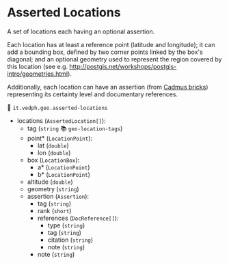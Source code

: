 # Asserted Locations

A set of locations each having an optional assertion.

Each location has at least a reference point (latitude and longitude); it can add a bounding box, defined by two corner points linked by the box's diagonal; and an optional geometry used to represent the region covered by this location (see e.g. <http://postgis.net/workshops/postgis-intro/geometries.html>).

Additionally, each location can have an assertion (from [Cadmus bricks](https://github.com/vedph/cadmus-bricks)) representing its certainty level and documentary references.

🔑 `it.vedph.geo.asserted-locations`

- locations (`AssertedLocation[]`):
  - tag (`string` 📚 `geo-location-tags`)
  - point\* (`LocationPoint`):
    - lat (`double`)
    - lon (`double`)
  - box (`LocationBox`):
    - a\* (`LocationPoint`)
    - b\* (`LocationPoint`)
  - altitude (`double`)
  - geometry (`string`)
  - assertion (`Assertion`):
    - tag (`string`)
    - rank (`short`)
    - references (`DocReference[]`):
      - type (`string`)
      - tag (`string`)
      - citation (`string`)
      - note (`string`)
    - note (`string`)
